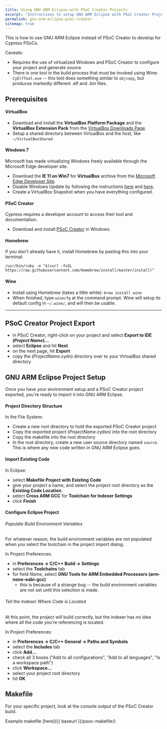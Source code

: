 ```yaml
---
title: Using GNU ARM Eclipse with PSoC Creator Projects
excerpt: "Instructions to setup GNU ARM Eclipse with PSoC Creator Projects on Mac OS X (macOS) or Linux"
permalink: gnu-arm-eclipse-psoc-creator
sitemap: true
---
```


This is how to use GNU ARM Eclipse instead of PSoC Creator to develop for Cypress PSoCs. 

Caveats:

* Requires the use of virtualized Windows and PSoC Creator to configure your project and generate source 
* There is one tool in the build process that must be invoked using Wine: `CyElfTool.exe` -- this tool does something similar to `objcopy`, but produces markedly different .elf and .bin files.

## Prerequisites

#### VirtualBox

* Download and install the **VirtualBox Platform Package** and the **VirtualBox Extension Pack** from the [VirtualBox Downloads Page](https://www.virtualbox.org/wiki/Downloads).
* Setup a shared directory between VirtualBox and the host, like `~/VirtualBoxShared` 

#### Windows 7

Microsoft has made virtualizing Windows freely available through the Microsoft Edge developer site.

* Download the **IE 11 on Win7** for **VirtualBox** archive from the [Microsoft Edge Developer Site](https://developer.microsoft.com/en-us/microsoft-edge/tools/vms/mac/).
* Disable Windows Update by following the instructions [here](http://www.techtalkz.com/windows-7/515869-windows-update-enable-disable-automatic-updates-windows-7-guide.html) and [here](https://www.youtube.com/watch?v=vWd4k2OggJY).
* Create a VirtualBox Snapshot when you have everything configured.

#### PSoC Creator

Cypress requires a developer account to access their tool and documentation.

* Download and install [PSoC Creator](http://www.cypress.com/products/psoc-creator-integrated-design-environment-ide) in Windows.

#### Homebrew

If you don't already have it, install Homebrew by pasting this into your terminal: 

`/usr/bin/ruby -e "$(curl -fsSL https://raw.githubusercontent.com/Homebrew/install/master/install)"`

#### Wine

* Install using Homebrew (takes a little while): `brew install wine`
* When finished, type `winecfg` at the command prompt. Wine will setup its default config in `~/.wine/`, and will then be usable.

<hr />

## PSoC Creator Project Export

* in PSoC Creator, right-click on your project and select **Export to IDE (*Project Name*)...**
* select **Eclipse** and hit **Next**
* on the next page, hit **Export**
* copy the (*ProjectName*.cydn) directory over to your VirtualBox shared directory

## GNU ARM Eclipse Project Setup

Once you have your environment setup and a PSoC Creator project exported, you're ready to import it into GNU ARM Eclipse.

#### Project Directory Structure

In the File System:

* Create a new root directory to hold the exported PSoC Creator project
* Copy the exported project (*ProjectName*.cydsn) into the root directory
* Copy the makefile into the root directory
* In the root directory, create a new user source directory named `source`. This is where any new code written in GNU ARM Eclipse goes.

#### Import Existing Code

In Eclipse:

* select **Makefile Project with Existing Code** 
* give your project a name, and select the project root directory as the **Existing Code Location**.
* select **Cross ARM GCC** for **Toolchain for Indexer Settings**
* click **Finish**

#### Configure Eclipse Project

###### Populate Build Environment Variables

For whatever reason, the build environment variables are not populated when you select the toolchain in the project import dialog.

In Project Preferences:

* in **Preferences → C/C++ Build → Settings**
* select the **Toolchains** tab
* for field *Name*, select **GNU Tools for ARM Embedded Processors (arm-none-eabi-gcc)**
	* this is because of a strange bug -- the build environment variables are not set until this selection is made.

###### Tell the Indexer Where Code is Located

At this point, the project will build correctly, but the indexer has no idea where all the code you're referencing is located. 

In Project Preferences:

* in **Preferences → C/C++ General → Paths and Symbols**
* select the **Includes** tab
* click **Add...**
* check all 3 boxes ("Add to all configurations", "Add to all languages", "Is a workspace path")
* click **Workspace...**
* select your project root directory
* hit **OK**

## Makefile 

For your specific project, look at the console output of the PSoC Creator build. 

Example makefile [here]({{ baseurl }}/psoc-makefile/)

